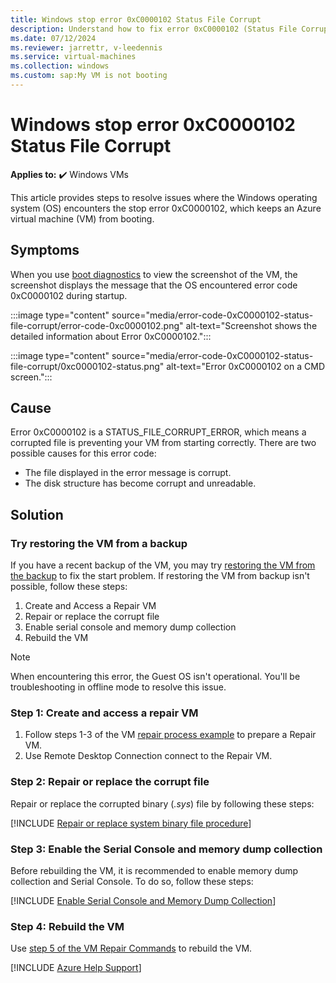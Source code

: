 ```yaml
---
title: Windows stop error 0xC0000102 Status File Corrupt
description: Understand how to fix error 0xC0000102 (Status File Corrupt) that occurs on an Azure virtual machine (VM).
ms.date: 07/12/2024
ms.reviewer: jarrettr, v-leedennis
ms.service: virtual-machines
ms.collection: windows
ms.custom: sap:My VM is not booting
---
```


# Windows stop error 0xC0000102 Status File Corrupt

**Applies to:** :heavy_check_mark: Windows VMs

This article provides steps to resolve issues where the Windows operating system (OS) encounters the stop error 0xC0000102, which keeps an Azure virtual machine (VM) from booting.

## Symptoms

When you use [boot diagnostics](/azure/virtual-machines/troubleshooting/boot-diagnostics) to view the screenshot of the VM, the screenshot displays the message that the OS encountered error code 0xC0000102 during startup.

:::image type="content" source="media/error-code-0xC0000102-status-file-corrupt/error-code-0xc0000102.png" alt-text="Screenshot shows the detailed information about Error 0xC0000102.":::

:::image type="content" source="media/error-code-0xC0000102-status-file-corrupt/0xc0000102-status.png" alt-text="Error 0xC0000102 on a CMD screen.":::

## Cause

Error 0xC0000102 is a STATUS_FILE_CORRUPT_ERROR, which means a corrupted file is preventing your VM from starting correctly. There are two possible causes for this error code:

- The file displayed in the error message is corrupt.
- The disk structure has become corrupt and unreadable.

## Solution

### Try restoring the VM from a backup

If you have a recent backup of the VM, you may try [restoring the VM from the backup](/azure/backup/backup-azure-arm-restore-vms) to fix the start problem. If restoring the VM from backup isn't possible, follow these steps:

1. Create and Access a Repair VM
2. Repair or replace the corrupt file
3. Enable serial console and memory dump collection
4. Rebuild the VM

> [!NOTE]
> When encountering this error, the Guest OS isn't operational. You'll be troubleshooting in offline mode to resolve this issue.

### Step 1: Create and access a repair VM

1. Follow steps 1-3 of the VM [repair process example](/azure/virtual-machines/troubleshooting/repair-windows-vm-using-azure-virtual-machine-repair-commands#repair-process-example) to prepare a Repair VM.
2. Use Remote Desktop Connection connect to the Repair VM.

### Step 2: Repair or replace the corrupt file

Repair or replace the corrupted binary (*.sys*) file by following these steps:

[!INCLUDE [Repair or replace system binary file procedure](../../../includes/azure/virtual-machines-windows-repair-replace-system-binary-file.md)]

### Step 3: Enable the Serial Console and memory dump collection

Before rebuilding the VM, it is recommended to enable memory dump collection and Serial Console. To do so, follow these steps:

[!INCLUDE [Enable Serial Console and Memory Dump Collection](../../../includes/azure/enable-serial-console-memory-dump-collection.md)]

### Step 4: Rebuild the VM

Use [step 5 of the VM Repair Commands](/azure/virtual-machines/troubleshooting/repair-windows-vm-using-azure-virtual-machine-repair-commands) to rebuild the VM.

[!INCLUDE [Azure Help Support](../../../includes/azure-help-support.md)]
